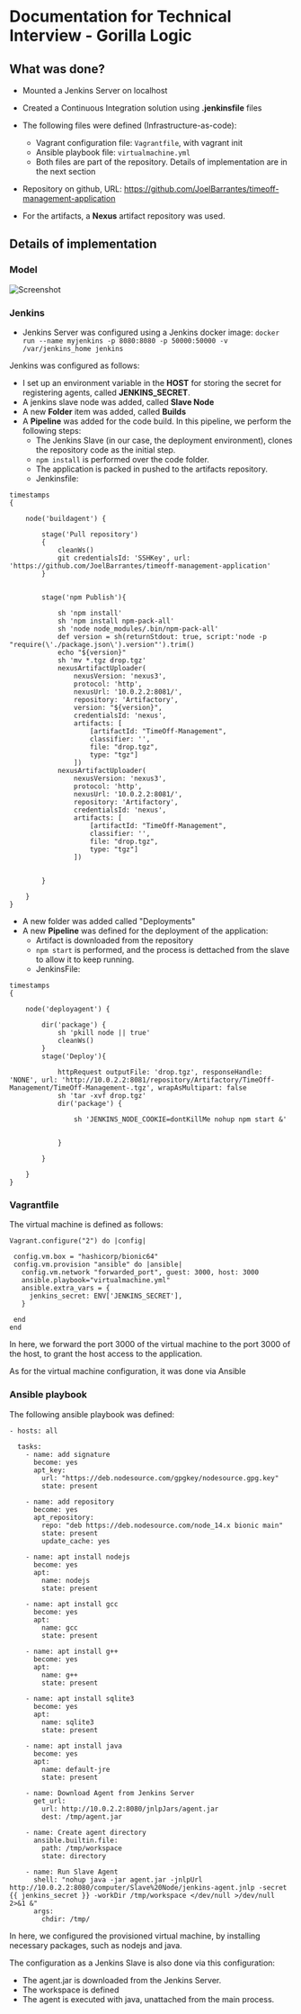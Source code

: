 # Documentation for Technical Interview - Gorilla Logic 

## What was done? 

  - Mounted a Jenkins Server on localhost
  - Created a Continuous Integration solution using **.jenkinsfile** files
  - The following files were defined (Infrastructure-as-code): 
    - Vagrant configuration file: ```Vagrantfile```, with vagrant init
    - Ansible playbook file: ```virtualmachine.yml```
    - Both files are part of the repository. Details of implementation are in the next section

  - Repository on github, URL: https://github.com/JoelBarrantes/timeoff-management-application
  - For the artifacts, a  **Nexus** artifact repository was used.


## Details of implementation
### Model
![Screenshot](diagram.png)

### Jenkins

- Jenkins Server was configured using a Jenkins docker image: ```docker run --name myjenkins -p 8080:8080 -p 50000:50000 -v /var/jenkins_home jenkins```

Jenkins was configured as follows:
- I set up an environment variable in the **HOST** for storing the secret for registering agents, called **JENKINS_SECRET**.
- A jenkins slave node was added, called **Slave Node**
- A new **Folder** item was added, called **Builds**
- A **Pipeline** was added for the code build. In this pipeline, we perform the following steps:
    - The Jenkins Slave (in our case, the deployment environment), clones the repository code as the initial step. 
    - ```npm install``` is performed over the code folder. 
    - The application is packed in pushed to the artifacts repository.
    - Jenkinsfile:
```       
timestamps 
{	

    node('buildagent') {
		
        stage('Pull repository')
        {
            cleanWs()
            git credentialsId: 'SSHKey', url: 'https://github.com/JoelBarrantes/timeoff-management-application'          
        }

        
        stage('npm Publish'){

            sh 'npm install'
            sh 'npm install npm-pack-all'
            sh 'node node_modules/.bin/npm-pack-all'
            def version = sh(returnStdout: true, script:'node -p "require(\'./package.json\').version"').trim()
            echo "${version}"
            sh 'mv *.tgz drop.tgz'
            nexusArtifactUploader(
                nexusVersion: 'nexus3',
                protocol: 'http',
                nexusUrl: '10.0.2.2:8081/',
                repository: 'Artifactory',
                version: "${version}",
                credentialsId: 'nexus',
                artifacts: [
                    [artifactId: "TimeOff-Management",
                    classifier: '',
                    file: "drop.tgz",
                    type: "tgz"]
                ])
            nexusArtifactUploader(
                nexusVersion: 'nexus3',
                protocol: 'http',
                nexusUrl: '10.0.2.2:8081/',
                repository: 'Artifactory',
                credentialsId: 'nexus',
                artifacts: [
                    [artifactId: "TimeOff-Management",
                    classifier: '',
                    file: "drop.tgz",
                    type: "tgz"]
                ])
            
        
        }
                
    }
}

```
- A new folder was added called "Deployments"
- A new **Pipeline** was defined for the deployment of the application:
    - Artifact is downloaded from the repository
    - ```npm start``` is performed, and the process is dettached from the slave to allow it to keep running.
    - JenkinsFile:
```    
timestamps 
{	

    node('deployagent') {
		
		dir('package') {
            sh 'pkill node || true'
            cleanWs()
        }
        stage('Deploy'){

            httpRequest outputFile: 'drop.tgz', responseHandle: 'NONE', url: 'http://10.0.2.2:8081/repository/Artifactory/TimeOff-Management/TimeOff-Management-.tgz', wrapAsMultipart: false
            sh 'tar -xvf drop.tgz'
            dir('package') {

                sh 'JENKINS_NODE_COOKIE=dontKillMe nohup npm start &'

                    
            }
                
        }
                
    }
}
```


    
### Vagrantfile

The virtual machine is defined as follows:

 ``` 
Vagrant.configure("2") do |config|

  config.vm.box = "hashicorp/bionic64"
  config.vm.provision "ansible" do |ansible|
    config.vm.network "forwarded_port", guest: 3000, host: 3000
    ansible.playbook="virtualmachine.yml"
    ansible.extra_vars = {
      jenkins_secret: ENV['JENKINS_SECRET'],
    }

  end
end
``` 

In here, we forward the port 3000 of the virtual machine to the port 3000 of the host, to grant the host access to the application. 

As for the virtual machine configuration, it was done via Ansible


### Ansible playbook

The following ansible playbook was defined:
``` 
- hosts: all

  tasks:
    - name: add signature
      become: yes
      apt_key:
        url: "https://deb.nodesource.com/gpgkey/nodesource.gpg.key"
        state: present

    - name: add repository
      become: yes
      apt_repository:
        repo: "deb https://deb.nodesource.com/node_14.x bionic main"
        state: present
        update_cache: yes

    - name: apt install nodejs
      become: yes
      apt:
        name: nodejs
        state: present  

    - name: apt install gcc
      become: yes
      apt:
        name: gcc
        state: present

    - name: apt install g++
      become: yes
      apt:
        name: g++
        state: present  

    - name: apt install sqlite3
      become: yes
      apt:
        name: sqlite3
        state: present
    
    - name: apt install java
      become: yes
      apt:
        name: default-jre
        state: present
    
    - name: Download Agent from Jenkins Server
      get_url: 
        url: http://10.0.2.2:8080/jnlpJars/agent.jar
        dest: /tmp/agent.jar
    
    - name: Create agent directory
      ansible.builtin.file:
        path: /tmp/workspace
        state: directory

    - name: Run Slave Agent
      shell: "nohup java -jar agent.jar -jnlpUrl http://10.0.2.2:8080/computer/Slave%20Node/jenkins-agent.jnlp -secret {{ jenkins_secret }} -workDir /tmp/workspace </dev/null >/dev/null 2>&1 &"
      args: 
        chdir: /tmp/

```

In here, we configured the provisioned virtual machine, by installing necessary packages, such as nodejs and java. 

The configuration as a Jenkins Slave is also done via this configuration: 
- The agent.jar is downloaded from the Jenkins Server.
- The workspace is defined
- The agent is executed with java, unattached from the main process.
    

